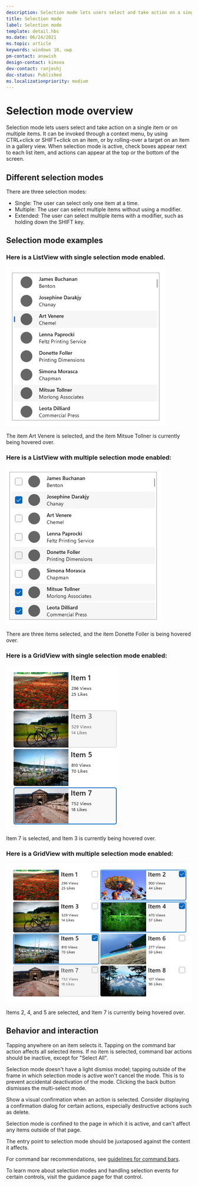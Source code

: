 ```yaml
---
description: Selection mode lets users select and take action on a single item or multiple items.
title: Selection mode
label: Selection mode
template: detail.hbs
ms.date: 06/24/2021
ms.topic: article
keywords: windows 10, uwp
pm-contact: anawish
design-contact: kimsea
dev-contact: ranjeshj
doc-status: Published
ms.localizationpriority: medium
---
```

# Selection mode overview

Selection mode lets users select and take action on a single item or on multiple items. It can be invoked through a context menu, by using CTRL+click or SHIFT+click on an item, or by rolling-over a target on an item in a gallery view. When selection mode is active, check boxes appear next to each list item, and actions can appear at the top or the bottom of the screen.

## Different selection modes
There are three selection modes:

- Single: The user can select only one item at a time.
- Multiple: The user can select multiple items without using a modifier.
- Extended: The user can select multiple items with a modifier, such as holding down the SHIFT key.

## Selection mode examples
### Here is a ListView with single selection mode enabled.
![List view with single selection mode](images/listview-selection-single.png)

The item Art Venere is selected, and the item Mitsue Tollner is currently being hovered over.

### Here is a ListView with multiple selection mode enabled:
![List view with multiple selection mode](images/listview-selection-multiple.png)

There are three items selected, and the item Donette Foller is being hovered over.

### Here is a GridView with single selection mode enabled:
![Grid view with single selection mode](images/gridview-selection-single.png)

Item 7 is selected, and Item 3 is currently being hovered over.

### Here is a GridView with multiple selection mode enabled:
![Grid view with multiple selection mode](images/gridview-selection-multiple.png)

Items 2, 4, and 5 are selected, and Item 7 is currently being hovered over.

## Behavior and interaction
Tapping anywhere on an item selects it. Tapping on the command bar action affects all selected items. If no item is selected, command bar actions should be inactive, except for "Select All".

Selection mode doesn't have a light dismiss model; tapping outside of the frame in which selection mode is active won't cancel the mode. This is to prevent accidental deactivation of the mode. Clicking the back button dismisses the multi-select mode.

Show a visual confirmation when an action is selected. Consider displaying a confirmation dialog for certain actions, especially destructive actions such as delete.

Selection mode is confined to the page in which it is active, and can't affect any items outside of that page.

The entry point to selection mode should be juxtaposed against the content it affects.

For command bar recommendations, see [guidelines for command bars](command-bar.md).

To learn more about selection modes and handling selection events for certain controls, visit the guidance page for that control.

